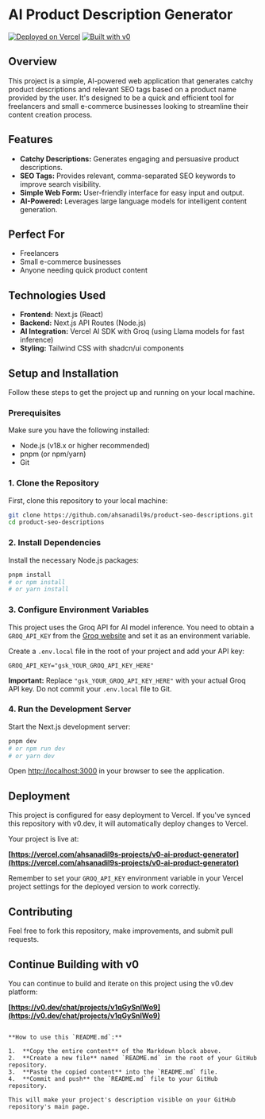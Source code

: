 # AI Product Description Generator

[![Deployed on Vercel](https://img.shields.io/badge/Deployed%20on-Vercel-black?style=for-the-badge&logo=vercel)](https://vercel.com/ahsanadil9s-projects/v0-ai-product-generator)
[![Built with v0](https://img.shields.io/badge/Built%20with-v0.dev-black?style=for-the-badge)](https://v0.dev/chat/projects/v1qGySnlWo9)

## Overview

This project is a simple, AI-powered web application that generates catchy product descriptions and relevant SEO tags based on a product name provided by the user. It's designed to be a quick and efficient tool for freelancers and small e-commerce businesses looking to streamline their content creation process.

## Features

*   **Catchy Descriptions:** Generates engaging and persuasive product descriptions.
*   **SEO Tags:** Provides relevant, comma-separated SEO keywords to improve search visibility.
*   **Simple Web Form:** User-friendly interface for easy input and output.
*   **AI-Powered:** Leverages large language models for intelligent content generation.

## Perfect For

*   Freelancers
*   Small e-commerce businesses
*   Anyone needing quick product content

## Technologies Used

*   **Frontend:** Next.js (React)
*   **Backend:** Next.js API Routes (Node.js)
*   **AI Integration:** Vercel AI SDK with Groq (using Llama models for fast inference)
*   **Styling:** Tailwind CSS with shadcn/ui components

## Setup and Installation

Follow these steps to get the project up and running on your local machine.

### Prerequisites

Make sure you have the following installed:

*   Node.js (v18.x or higher recommended)
*   pnpm (or npm/yarn)
*   Git

### 1. Clone the Repository

First, clone this repository to your local machine:

```bash
git clone https://github.com/ahsanadil9s/product-seo-descriptions.git
cd product-seo-descriptions
```

### 2. Install Dependencies

Install the necessary Node.js packages:

```bash
pnpm install
# or npm install
# or yarn install
```

### 3. Configure Environment Variables

This project uses the Groq API for AI model inference. You need to obtain a `GROQ_API_KEY` from the [Groq website](https://console.groq.com/keys) and set it as an environment variable.

Create a `.env.local` file in the root of your project and add your API key:

```dotenv
GROQ_API_KEY="gsk_YOUR_GROQ_API_KEY_HERE"
```

**Important:** Replace `"gsk_YOUR_GROQ_API_KEY_HERE"` with your actual Groq API key. Do not commit your `.env.local` file to Git.

### 4. Run the Development Server

Start the Next.js development server:

```bash
pnpm dev
# or npm run dev
# or yarn dev
```

Open [http://localhost:3000](http://localhost:3000) in your browser to see the application.

## Deployment

This project is configured for easy deployment to Vercel. If you've synced this repository with v0.dev, it will automatically deploy changes to Vercel.

Your project is live at:

**[https://vercel.com/ahsanadil9s-projects/v0-ai-product-generator](https://vercel.com/ahsanadil9s-projects/v0-ai-product-generator)**

Remember to set your `GROQ_API_KEY` environment variable in your Vercel project settings for the deployed version to work correctly.

## Contributing

Feel free to fork this repository, make improvements, and submit pull requests.

## Continue Building with v0

You can continue to build and iterate on this project using the v0.dev platform:

**[https://v0.dev/chat/projects/v1qGySnlWo9](https://v0.dev/chat/projects/v1qGySnlWo9)**
```

**How to use this `README.md`:**

1.  **Copy the entire content** of the Markdown block above.
2.  **Create a new file** named `README.md` in the root of your GitHub repository.
3.  **Paste the copied content** into the `README.md` file.
4.  **Commit and push** the `README.md` file to your GitHub repository.

This will make your project's description visible on your GitHub repository's main page.

